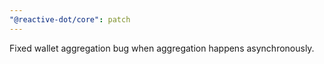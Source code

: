 ```yaml
---
"@reactive-dot/core": patch
---
```


Fixed wallet aggregation bug when aggregation happens asynchronously.
